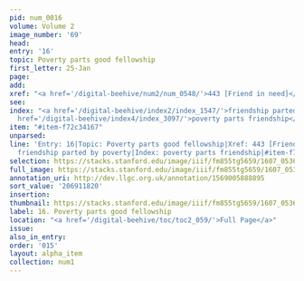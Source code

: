 ```yaml
---
pid: num_0016
volume: Volume 2
image_number: '69'
head:
entry: '16'
topic: Poverty parts good fellowship
first_letter: 25-Jan
page:
add:
xref: "<a href='/digital-beehive/num2/num_0548/'>443 [Friend in need]</a>"
see:
index: "<a href='/digital-beehive/index2/index_1547/'>friendship parted by poverty</a>|<a
  href='/digital-beehive/index4/index_3097/'>poverty parts friendship</a>"
item: "#item-f72c34167"
unparsed:
line: 'Entry: 16|Topic: Poverty parts good fellowship|Xref: 443 [Friend in need]|Index:
  friendship parted by poverty|Index: poverty parts friendship|#item-f72c34167'
selection: https://stacks.stanford.edu/image/iiif/fm855tg5659/1607_0536/359,1820,3004,547/full/0/default.jpg
full_image: https://stacks.stanford.edu/image/iiif/fm855tg5659/1607_0536/full/full/0/default.jpg
annotation_uri: http://dev.llgc.org.uk/annotation/1569005888895
sort_value: '206911820'
insertion:
thumbnail: https://stacks.stanford.edu/image/iiif/fm855tg5659/1607_0536/359,1820,600,180/250,/0/default.jpg
label: 16. Poverty parts good fellowship
location: "<a href='/digital-beehive/toc/toc2_059/'>Full Page</a>"
issue:
also_in_entry:
order: '015'
layout: alpha_item
collection: num1
---
```

